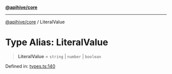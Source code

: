 [**@apihive/core**](../README.md)

***

[@apihive/core](../globals.md) / LiteralValue

# Type Alias: LiteralValue

> **LiteralValue** = `string` \| `number` \| `boolean`

Defined in: [types.ts:140](https://github.com/cleverplatypus/apihive-core/blob/41e3c1cea55590dc03062ff0c7aaa365f3b52362/src/types.ts#L140)
